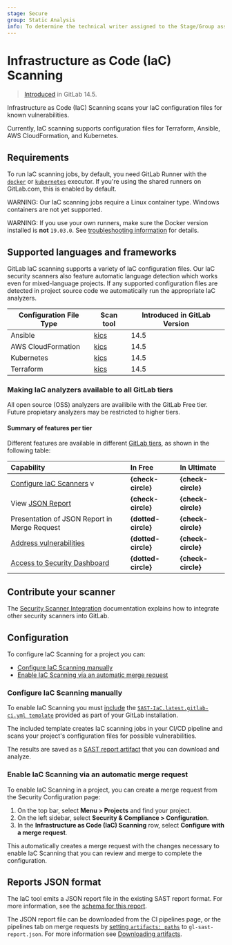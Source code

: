 ```yaml
---
stage: Secure
group: Static Analysis
info: To determine the technical writer assigned to the Stage/Group associated with this page, see https://about.gitlab.com/handbook/engineering/ux/technical-writing/#assignments
---
```


# Infrastructure as Code (IaC) Scanning

> [Introduced](https://gitlab.com/groups/gitlab-org/-/epics/6655) in GitLab 14.5.

Infrastructure as Code (IaC) Scanning scans your IaC configuration files for known vulnerabilities.

Currently, IaC scanning supports configuration files for Terraform, Ansible, AWS CloudFormation, and Kubernetes.

## Requirements

To run IaC scanning jobs, by default, you need GitLab Runner with the
[`docker`](https://docs.gitlab.com/runner/executors/docker.html) or
[`kubernetes`](https://docs.gitlab.com/runner/install/kubernetes.html) executor.
If you're using the shared runners on GitLab.com, this is enabled by default.

WARNING:
Our IaC scanning jobs require a Linux container type. Windows containers are not yet supported.

WARNING:
If you use your own runners, make sure the Docker version installed
is **not** `19.03.0`. See [troubleshooting information](../sast/index.md#error-response-from-daemon-error-processing-tar-file-docker-tar-relocation-error) for details.

## Supported languages and frameworks

GitLab IaC scanning supports a variety of IaC configuration files. Our IaC security scanners also feature automatic language detection which works even for mixed-language projects. If any supported configuration files are detected in project source code we automatically run the appropriate IaC analyzers.

| Configuration File Type                  | Scan tool                        | Introduced in GitLab Version  |
|------------------------------------------|----------------------------------|-------------------------------|
| Ansible                                  | [kics](https://kics.io/)         | 14.5                          |
| AWS CloudFormation                       | [kics](https://kics.io/)         | 14.5                          |
| Kubernetes                               | [kics](https://kics.io/)         | 14.5                          |
| Terraform                                | [kics](https://kics.io/)         | 14.5                          |

### Making IaC analyzers available to all GitLab tiers

All open source (OSS) analyzers are availibile with the GitLab Free tier. Future propietary analyzers may be restricted to higher tiers.

#### Summary of features per tier

Different features are available in different [GitLab tiers](https://about.gitlab.com/pricing/),
as shown in the following table:

| Capability                                                                             | In Free             | In Ultimate        |
|:---------------------------------------------------------------------------------------|:--------------------|:-------------------|
| [Configure IaC Scanners](#configuration)                              v                | **{check-circle}**  | **{check-circle}** |
| View [JSON Report](#reports-json-format)                                               | **{check-circle}**  | **{check-circle}** |
| Presentation of JSON Report in Merge Request                                           | **{dotted-circle}** | **{check-circle}** |
| [Address vulnerabilities](../../application_security/vulnerabilities/index.md)         | **{dotted-circle}** | **{check-circle}** |
| [Access to Security Dashboard](../../application_security/security_dashboard/index.md) | **{dotted-circle}** | **{check-circle}** |

## Contribute your scanner

The [Security Scanner Integration](../../../development/integrations/secure.md) documentation explains how to integrate other security scanners into GitLab.

## Configuration

To configure IaC Scanning for a project you can:

- [Configure IaC Scanning manually](#configure-iac-scanning-manually)
- [Enable IaC Scanning via an automatic merge request](#enable-iac-scanning-via-an-automatic-merge-request)

### Configure IaC Scanning manually

To enable IaC Scanning you must [include](../../../ci/yaml/index.md#includetemplate) the
[`SAST-IaC.latest.gitlab-ci.yml template`](https://gitlab.com/gitlab-org/gitlab/-/blob/master/lib/gitlab/ci/templates/Security/SAST-IaC.latest.gitlab-ci.yml) provided as part of your GitLab installation.

The included template creates IaC scanning jobs in your CI/CD pipeline and scans
your project's configuration files for possible vulnerabilities.

The results are saved as a
[SAST report artifact](../../../ci/yaml/artifacts_reports.md#artifactsreportssast)
that you can download and analyze.

### Enable IaC Scanning via an automatic merge request

To enable IaC Scanning in a project, you can create a merge request
from the Security Configuration page:

1. On the top bar, select **Menu > Projects** and find your project.
1. On the left sidebar, select **Security & Compliance > Configuration**.
1. In the **Infrastructure as Code (IaC) Scanning** row, select **Configure with a merge request**.

This automatically creates a merge request with the changes necessary to enable IaC Scanning
that you can review and merge to complete the configuration.

## Reports JSON format

The IaC tool emits a JSON report file in the existing SAST report format. For more information, see the
[schema for this report](https://gitlab.com/gitlab-org/security-products/security-report-schemas/-/blob/master/dist/sast-report-format.json).

The JSON report file can be downloaded from the CI pipelines page, or the
pipelines tab on merge requests by [setting `artifacts: paths`](../../../ci/yaml/index.md#artifactspaths) to `gl-sast-report.json`. For more information see [Downloading artifacts](../../../ci/pipelines/job_artifacts.md).
